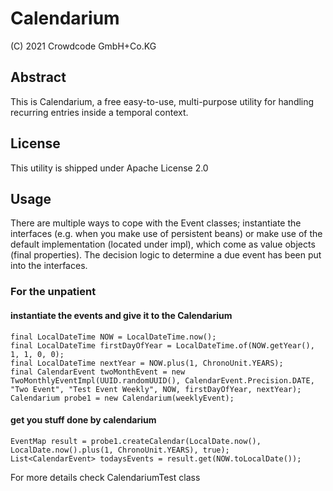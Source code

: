 # Calendarium

(C) 2021 Crowdcode GmbH+Co.KG

## Abstract

This is Calendarium, a free easy-to-use, multi-purpose utility for handling recurring entries inside
a temporal context. 

## License

This utility is shipped under Apache License 2.0 

## Usage

There are multiple ways to cope with the Event classes; instantiate the interfaces (e.g. when you
make use of persistent beans) or make use of the default implementation (located under impl), which come as value
objects (final properties). The decision logic to determine a due event has been put into the interfaces.

### For the unpatient

#### instantiate the events and give it to the Calendarium

```
final LocalDateTime NOW = LocalDateTime.now();
final LocalDateTime firstDayOfYear = LocalDateTime.of(NOW.getYear(), 1, 1, 0, 0);
final LocalDateTime nextYear = NOW.plus(1, ChronoUnit.YEARS);
final CalendarEvent twoMonthEvent = new TwoMonthlyEventImpl(UUID.randomUUID(), CalendarEvent.Precision.DATE, "Two Event", "Test Event Weekly", NOW, firstDayOfYear, nextYear);
Calendarium probe1 = new Calendarium(weeklyEvent);
```

#### get you stuff done by calendarium

```
EventMap result = probe1.createCalendar(LocalDate.now(), LocalDate.now().plus(1, ChronoUnit.YEARS), true);
List<CalendarEvent> todaysEvents = result.get(NOW.toLocalDate());
```

For more details check CalendariumTest class

